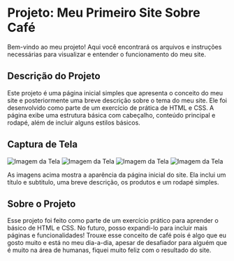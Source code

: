 # Projeto: Meu Primeiro Site Sobre Café

Bem-vindo ao meu projeto! Aqui você encontrará os arquivos e instruções necessárias para visualizar e entender o funcionamento do meu site.

## Descrição do Projeto

Este projeto é uma página inicial simples que apresenta o conceito do meu site e posteriormente uma breve descrição sobre o tema do meu site. Ele foi desenvolvido como parte de um exercício de prática de HTML e CSS. A página exibe uma estrutura básica com cabeçalho, conteúdo principal e rodapé, além de incluir alguns estilos básicos.

## Captura de Tela
![Imagem da Tela](./image/capa%2001%20.png)
![Imagem da Tela](./image/decrição%20prévia%2002%20.png)
![Imagem da Tela](./image/produtos%2003.png)
![Imagem da Tela](./image/rodape%2004%20.png)

As imagens acima mostra a aparência da página inicial do site. Ela inclui um título e subtitulo, uma breve descrição, os produtos e um rodapé simples.

## Sobre o Projeto
Esse projeto foi feito como parte de um exercício prático para aprender o básico de HTML e CSS. No futuro, posso expandi-lo para incluir mais páginas e funcionalidades! Trouxe esse conceito de café pois é algo que eu gosto muito e está no meu dia-a-dia, apesar de desafiador para alguém que é muito na área de humanas, fiquei muito feliz com o resultado do site. 
